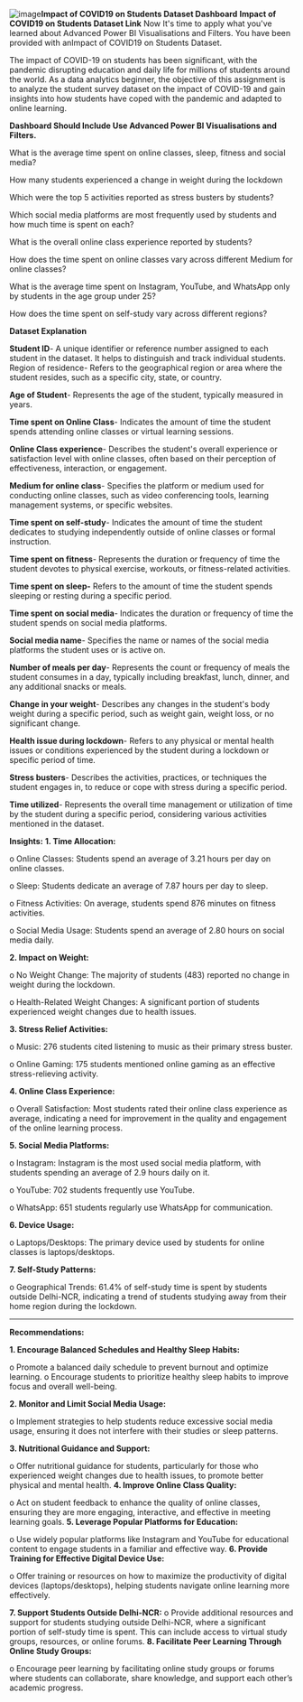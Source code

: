 ![image](https://github.com/user-attachments/assets/2d4f126a-c742-4422-8ae6-0994c0df3767)**Impact of COVID19 on Students Dataset Dashboard**
**Impact of COVID19 on Students Dataset Link**
Now It's time to apply what you've learned about Advanced Power BI Visualisations and Filters. You have been provided with anImpact of COVID19 on Students Dataset.



The impact of COVID-19 on students has been significant, with the pandemic disrupting education and daily life for millions of students around the world. As a data analytics beginner, the objective of this assignment is to analyze the student survey dataset on the impact of COVID-19 and gain insights into how students have coped with the pandemic and adapted to online learning.


**Dashboard Should Include
Use Advanced Power BI Visualisations and Filters.**

What is the average time spent on online classes, sleep, fitness and social media?

How many students experienced a change in weight during the lockdown

Which were the top 5 activities reported as stress busters by students?

Which social media platforms are most frequently used by students and how much time is spent on each?

What is the overall online class experience reported by students?

How does the time spent on online classes vary across different Medium for online classes?

What is the average time spent on Instagram, YouTube, and WhatsApp only by students in the age group under 25?

How does the time spent on self-study vary across different regions?


**Dataset Explanation**

**Student ID**- A unique identifier or reference number assigned to each student in the dataset. It helps to distinguish and track individual students.
Region of residence- Refers to the geographical region or area where the student resides, such as a specific city, state, or country.

**Age of Student**- Represents the age of the student, typically measured in years.

**Time spent on Online Class**- Indicates the amount of time the student spends attending online classes or virtual learning sessions.

**Online Class experience**- Describes the student's overall experience or satisfaction level with online classes, often based on their perception of effectiveness, interaction, or engagement.

**Medium for online class**- Specifies the platform or medium used for conducting online classes, such as video conferencing tools, learning management systems, or specific websites.

**Time spent on self-study**- Indicates the amount of time the student dedicates to studying independently outside of online classes or formal instruction.

**Time spent on fitness**- Represents the duration or frequency of time the student devotes to physical exercise, workouts, or fitness-related activities.

**Time spent on sleep-** Refers to the amount of time the student spends sleeping or resting during a specific period.

**Time spent on social media**- Indicates the duration or frequency of time the student spends on social media platforms.

**Social media name**- Specifies the name or names of the social media platforms the student uses or is active on.

**Number of meals per day**- Represents the count or frequency of meals the student consumes in a day, typically including breakfast, lunch, dinner, and any additional snacks or meals.

**Change in your weight**- Describes any changes in the student's body weight during a specific period, such as weight gain, weight loss, or no significant change.

**Health issue during lockdown**- Refers to any physical or mental health issues or conditions experienced by the student during a lockdown or specific period of time.

**Stress busters**- Describes the activities, practices, or techniques the student engages in, to reduce or cope with stress during a specific period.

**Time utilized**- Represents the overall time management or utilization of time by the student during a specific period, considering various activities mentioned in the dataset.






**Insights:**
**1.	Time Allocation:**

o	Online Classes: Students spend an average of 3.21 hours per day on online classes.

o	Sleep: Students dedicate an average of 7.87 hours per day to sleep.

o	Fitness Activities: On average, students spend 876 minutes on fitness activities.

o	Social Media Usage: Students spend an average of 2.80 hours on social media daily.

**2.	Impact on Weight:**

o	No Weight Change: The majority of students (483) reported no change in weight during the lockdown.

o	Health-Related Weight Changes: A significant portion of students experienced weight changes due to health issues.

**3.	Stress Relief Activities:**

o	Music: 276 students cited listening to music as their primary stress buster.

o	Online Gaming: 175 students mentioned online gaming as an effective stress-relieving activity.

**4.	Online Class Experience:**

o	Overall Satisfaction: Most students rated their online class experience as average, indicating a need for improvement in the quality and engagement of the online learning process.

**5.	Social Media Platforms:**

o	Instagram: Instagram is the most used social media platform, with students spending an average of 2.9 hours daily on it.

o	YouTube: 702 students frequently use YouTube.

o	WhatsApp: 651 students regularly use WhatsApp for communication.

**6.	Device Usage:**

o	Laptops/Desktops: The primary device used by students for online classes is laptops/desktops.

**7.	Self-Study Patterns:**

o	Geographical Trends: 61.4% of self-study time is spent by students outside Delhi-NCR, indicating a trend of students studying away from their home region during the lockdown.

________________________________________
**Recommendations:**

**1.	Encourage Balanced Schedules and Healthy Sleep Habits:**

o	Promote a balanced daily schedule to prevent burnout and optimize learning.
o	Encourage students to prioritize healthy sleep habits to improve focus and overall well-being.

**2.	Monitor and Limit Social Media Usage:**

o	Implement strategies to help students reduce excessive social media usage, ensuring it does not interfere with their studies or sleep patterns.

**3.	Nutritional Guidance and Support:**

o	Offer nutritional guidance for students, particularly for those who experienced weight changes due to health issues, to promote better physical and mental health.
**4.	Improve Online Class Quality:**

o	Act on student feedback to enhance the quality of online classes, ensuring they are more engaging, interactive, and effective in meeting learning goals.
**5.	Leverage Popular Platforms for Education:**

o	Use widely popular platforms like Instagram and YouTube for educational content to engage students in a familiar and effective way.
**6.	Provide Training for Effective Digital Device Use:**

o	Offer training or resources on how to maximize the productivity of digital devices (laptops/desktops), helping students navigate online learning more effectively.

**7.	Support Students Outside Delhi-NCR:**
o	Provide additional resources and support for students studying outside Delhi-NCR, where a significant portion of self-study time is spent. This can include access to virtual study groups, resources, or online forums.
**8.	Facilitate Peer Learning Through Online Study Groups:**

o	Encourage peer learning by facilitating online study groups or forums where students can collaborate, share knowledge, and support each other’s academic progress.

























